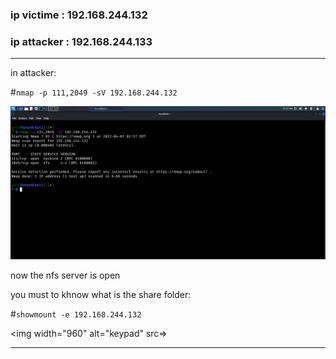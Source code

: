 
<h3>ip victime : 192.168.244.132</h3>

<h3>ip attacker : 192.168.244.133</h3>

------------------------------------------------

in attacker:

#`nmap -p 111,2049 -sV 192.168.244.132`

<img width="960" alt="keypad" src="https://github.com/ferasku123/Enumeration/blob/main/3-nfs/x%20pentest%20nfs/nmap scan.png">



now the nfs server is open

you must to khnow what is the share folder:

#`showmount -e 192.168.244.132`

<img width="960" alt="keypad" src=>

--------------------------------------------------------------------------------------------------------

